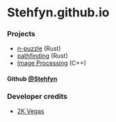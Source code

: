 # Stehfyn.github.io
### Projects
- [n-puzzle](https://Stehfyn.github.io/npuzzle/) (Rust)
- [pathfinding](https://stehfyn.github.io/pathfinding/) (Rust)
- [Image Processing](https://Stehfyn.github.io/cs474/) (C++)

#### Github [@Stehfyn](https://github.com/Stehfyn)

### Developer credits
- [2K Vegas](https://www.mobygames.com/developer/sheet/view/developerId,1088626/)
